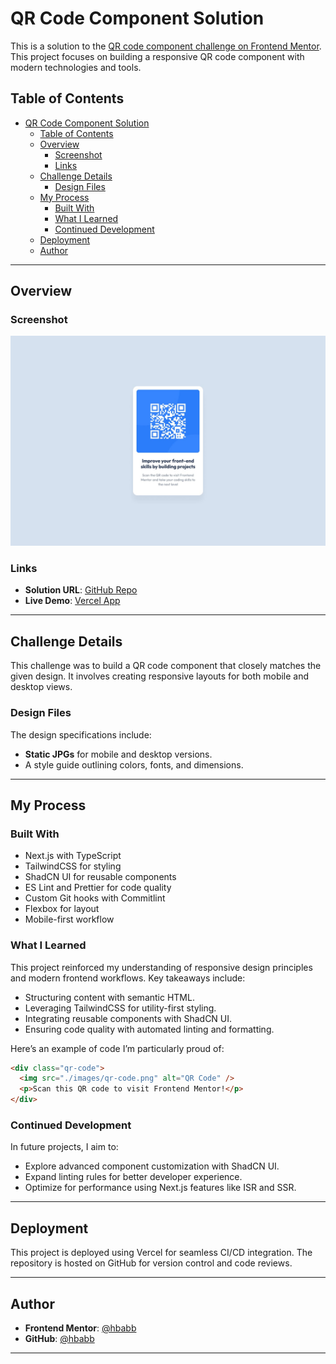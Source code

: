 # QR Code Component Solution

This is a solution to the [QR code component challenge on Frontend Mentor](https://www.frontendmentor.io/challenges/qr-code-component-iux_sIO_H). This project focuses on building a responsive QR code component with modern technologies and tools.

## Table of Contents

- [QR Code Component Solution](#qr-code-component-solution)
  - [Table of Contents](#table-of-contents)
  - [Overview](#overview)
    - [Screenshot](#screenshot)
    - [Links](#links)
  - [Challenge Details](#challenge-details)
    - [Design Files](#design-files)
  - [My Process](#my-process)
    - [Built With](#built-with)
    - [What I Learned](#what-i-learned)
    - [Continued Development](#continued-development)
  - [Deployment](#deployment)
  - [Author](#author)

---

## Overview

### Screenshot

![Design preview](./project/design/desktop-design.jpg)

### Links

- **Solution URL**: [GitHub Repo](https://github.com/hbabb/fm-challenge-001)
- **Live Demo**: [Vercel App](https://fm-challenge-001.vercel.app/)

---

## Challenge Details

This challenge was to build a QR code component that closely matches the given design. It involves creating responsive layouts for both mobile and desktop views.

### Design Files

The design specifications include:

- **Static JPGs** for mobile and desktop versions.
- A style guide outlining colors, fonts, and dimensions.

---

## My Process

### Built With

- Next.js with TypeScript
- TailwindCSS for styling
- ShadCN UI for reusable components
- ES Lint and Prettier for code quality
- Custom Git hooks with Commitlint
- Flexbox for layout
- Mobile-first workflow

### What I Learned

This project reinforced my understanding of responsive design principles and modern frontend workflows. Key takeaways include:

- Structuring content with semantic HTML.
- Leveraging TailwindCSS for utility-first styling.
- Integrating reusable components with ShadCN UI.
- Ensuring code quality with automated linting and formatting.

Here’s an example of code I’m particularly proud of:

```html
<div class="qr-code">
  <img src="./images/qr-code.png" alt="QR Code" />
  <p>Scan this QR code to visit Frontend Mentor!</p>
</div>
```

### Continued Development

In future projects, I aim to:

- Explore advanced component customization with ShadCN UI.
- Expand linting rules for better developer experience.
- Optimize for performance using Next.js features like ISR and SSR.

---

## Deployment

This project is deployed using Vercel for seamless CI/CD integration. The repository is hosted on GitHub for version control and code reviews.

---

## Author

- **Frontend Mentor**: [@hbabb](https://www.frontendmentor.io/profile/hbabb)
- **GitHub**: [@hbabb](https://github.com/hbabb)

---

